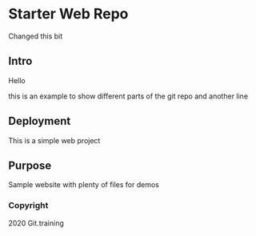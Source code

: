 # Starter Web Repo

Changed this bit

## Intro

Hello

this is an example to show different parts of the git repo
and another line

## Deployment

This is a simple web project

## Purpose

Sample website with plenty of files for demos

### Copyright
2020 Git.training
